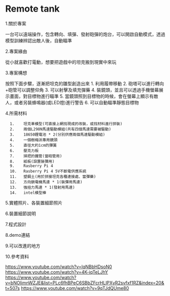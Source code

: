# Remote tank

1.關於專案

一台可以遠端操作，包含轉向、填彈、發射砲彈的炮台，可以開啟自動模式，透過模型訓練辨認出敵人後，自動瞄準

2.專案緣由

從小就喜歡打電動，想要把遊戲中的坦克搬到現實中來玩

3.專案構想

按照下面步驟，逐漸把坦克的雛型創造出來
      1.	利用履帶移動
      2.	砲塔可以進行轉向+砲管可以調整仰角
      3.	可以射擊及填充彈藥
      4.	裝鏡頭，並且可以透過手機螢幕展示畫面，對目標物進行瞄準
      5.	當鏡頭照到目標物的時候，會在螢幕上顯示有敵人，或者另裝蜂鳴器(或LED燈)進行警告
      6.	可以自動瞄準靜態目標物

4.所需材料

      1.	坦克車模型(可直接上網找現成的改裝，或找材料進行拼裝)
      2.	兩個L298N馬達驅動模組(共有四個馬達需要被驅動)
      3.	18650鋰電池 * 2(分別供應兩個馬達驅動模組)
      4.	一個樹梅派專用鏡頭
      5.	直徑大約1cm的彈簧
      6.	壓克力板
      7.	掃把的鐵管(當砲管用)
      8.	紙板(設置裝彈用)
      9.	Rasberry Pi 4
      10.	Rasberry Pi 4 5V不斷電供應系統
      11.	塑鋼土(用於拼接坦克各種連接處、當彈藥)
      12.	方向鎖電機馬達 * 1(裝彈用馬達)
      13.	強扭力馬達 * 1(發射用馬達)
      14.	intel模型棒

5.實體照片、各裝置細節照片

6.裝置細節說明

7.程式設計

8.demo連結

9.可以改進的地方

10.參考資料

  https://www.youtube.com/watch?v=lqNBbHDsoN0
  https://www.youtube.com/watch?v=4K-iqTeLJhY
  https://www.youtube.com/watch?v=bNOlimnWZJE&list=PLc6fhBPeC6SBbZFcrHLlPXyR2svfxf1RZ&index=20&t=507s
  https://www.youtube.com/watch?v=9qTJdQUme80
